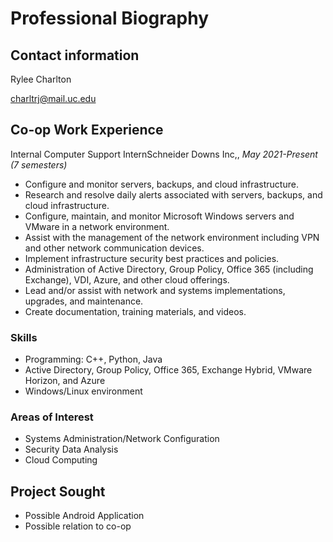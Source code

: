 # Professional Biography 
## Contact information
Rylee Charlton

charltrj@mail.uc.edu
## Co-op Work Experience
Internal Computer Support InternSchneider Downs Inc,, *May 2021-Present (7 semesters)*
- Configure and monitor servers, backups, and cloud infrastructure.
- Research and resolve daily alerts associated with servers, backups, and cloud infrastructure.
- Configure, maintain, and monitor Microsoft Windows servers and VMware in a network environment.
- Assist with the management of the network environment including VPN and other network communication devices.
- Implement infrastructure security best practices and policies.
- Administration of Active Directory, Group Policy, Office 365 (including Exchange), VDI, Azure, and other cloud offerings.
- Lead and/or assist with network and systems implementations, upgrades, and maintenance.
- Create documentation, training materials, and videos.

### Skills
- Programming: C++, Python, Java
- Active Directory, Group Policy, Office 365, Exchange Hybrid, VMware Horizon, and Azure
- Windows/Linux environment

### Areas of Interest
- Systems Administration/Network Configuration
- Security Data Analysis 
- Cloud Computing
  
## Project Sought
- Possible Android Application 
- Possible relation to co-op
